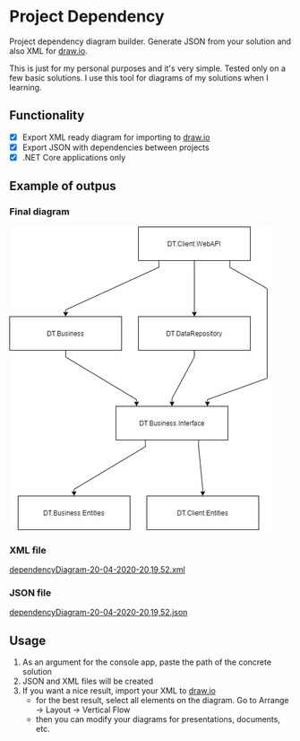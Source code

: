 # Project Dependency
Project dependency diagram builder. Generate JSON from your solution and also XML for [draw.io](https://app.diagrams.net/).

This is just for my personal purposes and it's very simple. Tested only on a few basic solutions. I use this tool for diagrams of my solutions when I learning.

## Functionality
- [x] Export XML ready diagram for importing to [draw.io](https://app.diagrams.net/)
- [x] Export JSON with dependencies between projects
- [x] .NET Core applications only

## Example of outpus
### Final diagram
![Dependency diagram](https://github.com/DominikTher/ProjectDependency/blob/master/docs/dependencyDiagram-20-04-2020-20%2C19%2C52.png)

### XML file
[dependencyDiagram-20-04-2020-20,19,52.xml](https://github.com/DominikTher/ProjectDependency/blob/master/docs/dependencyDiagram-20-04-2020-20%2C19%2C52.xml)
### JSON file
[dependencyDiagram-20-04-2020-20,19,52.json](https://github.com/DominikTher/ProjectDependency/blob/master/docs/dependencyDiagram-20-04-2020-20%2C19%2C52.json)

## Usage
1. As an argument for the console app, paste the path of the concrete solution
2. JSON and XML files will be created
3. If you want a nice result, import your XML to [draw.io](https://app.diagrams.net/)
    - for the best result, select all elements on the diagram. Go to Arrange -> Layout -> Vertical Flow
    - then you can modify your diagrams for presentations, documents, etc.
